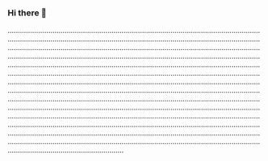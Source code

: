 ### Hi there 👋

.................................................................................................................................................................................................................................................................................................................................................................................................................................................................................................................................................................................................................................................................................................................................................................................................................................................................................................................................................................................................................................................................................................................................................................................................................................................................................................................................................................................................................................................................................................................................................................................................................................................................................................................................................................................................................................................................